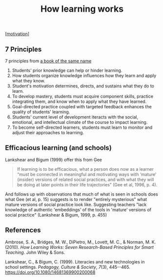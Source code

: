 ﻿---
backlinks:
- title: Learning
  url: /sense/Learning/learning.html
- title: Big ideas in mathematics
  url: /sense/Teaching/Mathematics/big-ideas-in-mathematics.html
tags: learning
title: How learning works
type: note
---
[[motivation]]

## 7 Principles

7 principles from [a book of the same name](https://www.amazon.com/How-Learning-Works-Research-Based-Jossey-Bass/dp/0470484101)


1. Students' prior knowledge can help or hinder learning.  
2. How students organize knowledge influences how they learn and apply what they know. 
3. Student's motivation determines, directs, and sustains what they do to learn.  
4. To develop mastery, students must acquire component skills, practice integrating them, and know when to apply what they have learned.  
5. Goal-directed practice coupled with targeted feedback enhances the quality of students' learning.  
6. Students' current level of development iteracts with the social, emotional, and intellectual climate of the course to impact learning.  
7. To become self-directed learners, students must learn to monitor and adjust their approaches to learning.

## Efficacious learning (and schools)

Lankshear and Bigum (1999) offer this from Gee

> If learning is to be efficacious, what a person does now as a learner “must be connected in meaningful and motivating ways with ‘mature’ (insider) versions of related social practices, and with what they will be doing at later points in their life trajectories” (Gee et al, 1996, p. 4).

And follows up with observations that much of what is seen in schools does what Gee (et al, p. 15) suggests is to render "entirely mysterious" what mature versions of social practice look like. Suggesting teachers "lack knowledge of authentic 'embeddings' of the tools in 'mature' versions of social practice" (Lankshear & Bigum, 1999, p. 455)
 

## References

Ambrose, S. A., Bridges, M. W., DiPietro, M., Lovett, M. C., & Norman, M. K. (2010). *How Learning Works: Seven Research-Based Principles for Smart Teaching*. John Wiley & Sons.

Lankshear, C., & Bigum, C. (1999). Literacies and new technologies in school settings. *Pedagogy, Culture & Society*, *7*(3), 445--465. <https://doi.org/10.1080/14681369900200068>

[//begin]: # "Autogenerated link references for markdown compatibility"
[motivation]: ../herding-cats/motivation "Motivation"
[//end]: # "Autogenerated link references"